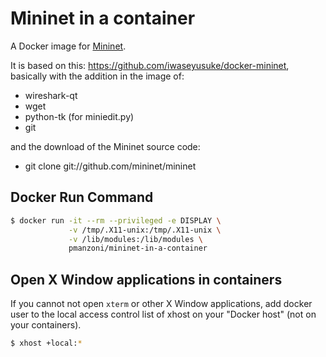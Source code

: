 # Mininet in a container

A Docker image for [Mininet](http://mininet.org/).

It is based on this: https://github.com/iwaseyusuke/docker-mininet, basically with the addition in the image of:

* wireshark-qt
* wget
* python-tk (for miniedit.py)
* git

and the download of the Mininet source code:

* git clone git://github.com/mininet/mininet

## Docker Run Command

```bash
$ docker run -it --rm --privileged -e DISPLAY \
             -v /tmp/.X11-unix:/tmp/.X11-unix \
             -v /lib/modules:/lib/modules \
             pmanzoni/mininet-in-a-container
```


## Open X Window applications in containers

If you cannot not open `xterm` or other X Window applications, add docker user to the local access control list of xhost on your
"Docker host" (not on your containers).

```bash
$ xhost +local:*
```
